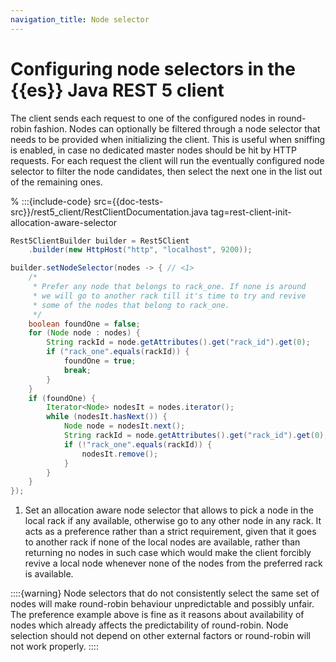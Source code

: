 ```yaml
---
navigation_title: Node selector
---
```


# Configuring node selectors in the {{es}} Java REST 5 client

The client sends each request to one of the configured nodes in round-robin fashion. Nodes can optionally be filtered through a node selector that needs to be provided when initializing the client. This is useful when sniffing is enabled, in case no dedicated master nodes should be hit by HTTP requests. For each request the client will run the eventually configured node selector to filter the node candidates, then select the next one in the list out of the remaining ones.

% :::{include-code} src={{doc-tests-src}}/rest5_client/RestClientDocumentation.java tag=rest-client-init-allocation-aware-selector
```java
Rest5ClientBuilder builder = Rest5Client
    .builder(new HttpHost("http", "localhost", 9200));

builder.setNodeSelector(nodes -> { // <1>
    /*
     * Prefer any node that belongs to rack_one. If none is around
     * we will go to another rack till it's time to try and revive
     * some of the nodes that belong to rack_one.
     */
    boolean foundOne = false;
    for (Node node : nodes) {
        String rackId = node.getAttributes().get("rack_id").get(0);
        if ("rack_one".equals(rackId)) {
            foundOne = true;
            break;
        }
    }
    if (foundOne) {
        Iterator<Node> nodesIt = nodes.iterator();
        while (nodesIt.hasNext()) {
            Node node = nodesIt.next();
            String rackId = node.getAttributes().get("rack_id").get(0);
            if (!"rack_one".equals(rackId)) {
                nodesIt.remove();
            }
        }
    }
});
```

1. Set an allocation aware node selector that allows to pick a node in the local rack if any available, otherwise go to any other node in any rack. It acts as a preference rather than a strict requirement, given that it goes to another rack if none of the local nodes are available, rather than returning no nodes in such case which would make the client forcibly revive a local node whenever none of the nodes from the preferred rack is available.


::::{warning}
Node selectors that do not consistently select the same set of nodes will make round-robin behaviour unpredictable and possibly unfair. The preference example above is fine as it reasons about availability of nodes which already affects the predictability of round-robin. Node selection should not depend on other external factors or round-robin will not work properly.
::::


